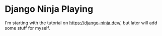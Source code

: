 # Django Ninja Playing

I'm starting with the tutorial on https://django-ninja.dev/, but later will add some stuff for myself. 
